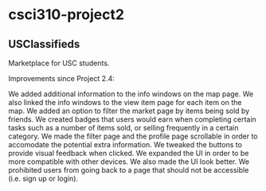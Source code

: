 # csci310-project2
## USClassifieds

Marketplace for USC students.

Improvements since Project 2.4:

We added additional information to the info windows on the map page. We also linked the info windows to the 
view item page for each item on the map.
We added an option to filter the market page by items being sold by friends. 
We created badges that users would earn when completing certain tasks such as a number of items sold, or 
selling frequently in a certain category. 
We made the filter page and the profile page scrollable in order to accomodate the potential extra information. 
We tweaked the buttons to provide visual feedback when clicked. 
We expanded the UI in order to be more compatible with other devices. We also made the UI look better. 
We prohibited users from going back to a page that should not be accessible (i.e. sign up or login).

